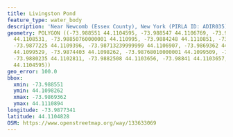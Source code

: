 ```yaml
---
title: Livingston Pond
feature_type: water_body
description: 'Near Newcomb (Essex County), New York (PIRLA ID: ADIR035)'
geometry: POLYGON ((-73.988551 44.1104595, -73.988547 44.1106769, -73.98853250000001
  44.1108531, -73.98850760000001 44.110995, -73.9884248 44.1110851, -73.9882769 44.1110894,
  -73.9877225 44.1109396, -73.98713239999999 44.1106907, -73.9869362 44.1103475, -73.9870075
  44.1099529, -73.9874403 44.1098262, -73.98768010000001 44.1099509, -73.9879248 44.110114,
  -73.9880235 44.1102811, -73.9882508 44.1103656, -73.98841 44.1103657, -73.988551
  44.1104595))
geo_error: 100.0
bbox:
  xmin: -73.988551
  ymin: 44.1098262
  xmax: -73.9869362
  ymax: 44.1110894
longitude: -73.9877341
latitude: 44.1104828
OSM: https://www.openstreetmap.org/way/133633069
---
```

